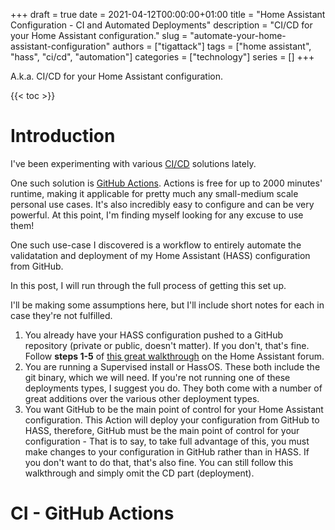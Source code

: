 +++
draft = true
date = 2021-04-12T00:00:00+01:00
title = "Home Assistant Configuration - CI and Automated Deployments"
description = "CI/CD for your Home Assistant configuration."
slug = "automate-your-home-assistant-configuration"
authors = ["tigattack"]
tags = ["home assistant", "hass", "ci/cd", "automation"]
categories = ["technology"]
series = []
+++

A.k.a. CI/CD for your Home Assistant configuration.

{{< toc >}}

# Introduction

I've been experimenting with various [CI/CD](https://www.redhat.com/en/topics/devops/what-is-ci-cd) solutions lately.

One such solution is [GitHub Actions](https://github.com/features/actions). Actions is free for up to 2000 minutes' runtime, making it applicable for pretty much any small-medium scale personal use cases. It's also incredibly easy to configure and can be very powerful.
At this point, I'm finding myself looking for any excuse to use them!

One such use-case I discovered is a workflow to entirely automate the validatation and deployment of my Home Assistant (HASS) configuration from GitHub.

In this post, I will run through the full process of getting this set up.

I'll be making some assumptions here, but I'll include short notes for each in case they're not fulfilled.

1. You already have your HASS configuration pushed to a GitHub repository (private or public, doesn't matter).
	If you don't, that's fine. Follow **steps 1-5** of [this great walkthrough](https://community.home-assistant.io/t/sharing-your-configuration-on-github/195144) on the Home Assistant forum.
2. You are running a Supervised install or HassOS. These both include the git binary, which we will need.
    If you're not running one of these deployments types, I suggest you do. They both come with a number of great additions over the various other deployment types.
4. You want GitHub to be the main point of control for your Home Assistant configuration.
	This Action will deploy your configuration from GitHub to HASS, therefore, GitHub must be the main point of control for your configuration - That is to say, to take full advantage of this, you must make changes to your configuration in GitHub rather than in HASS.
	If you don't want to do that, that's also fine. You can still follow this walkthrough and simply omit the CD part (deployment).

# CI - GitHub Actions

